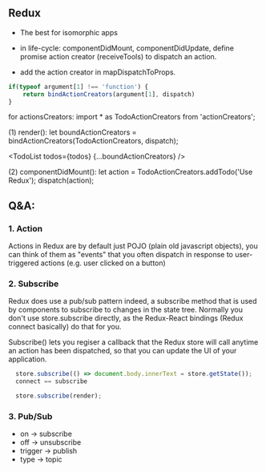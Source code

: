 ## Redux

- The best for isomorphic apps
- in life-cycle: componentDidMount, componentDidUpdate, define promise action creator (receiveTools) to dispatch an action.

- add the action creator in mapDispatchToProps.

```javascript
if(typeof argument[1] !== 'function') {
	return bindActionCreators(argument[1], dispatch)
}
```

for actionsCreators:
import * as TodoActionCreators from 'actionCreators';

(1) render():
let boundActionCreators = bindActionCreators(TodoActionCreators, dispatch);

<TodoList todos={todos} {...boundActionCreators} />

(2) componentDidMount():
 let action = TodoActionCreators.addTodo('Use Redux');
 dispatch(action);

## Q&A:

### 1. Action
Actions in Redux are by default just POJO (plain old javascript objects), you can think of them as "events" 
that you often dispatch in response to user-triggered actions (e.g. user clicked on a button)

### 2. Subscribe

Redux does use a pub/sub pattern indeed, a subscribe method that is used by components to subscribe to changes in the state tree. 
Normally you don't use store.subscribe directly, as the Redux-React bindings (Redux connect basically) do that for you.

Subscribe() lets you regiser a callback that the Redux store will call anytime an action has been dispatched, 
so that you can update the UI of your application.

```javascript
  store.subscribe(() => document.body.innerText = store.getState());
  connect == subscribe
```

```javascript
  store.subscribe(render);
```

### 3. Pub/Sub

- on → subscribe
- off → unsubscribe
- trigger → publish
- type → topic
